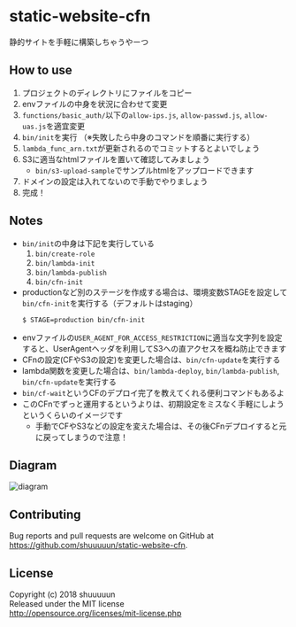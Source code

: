 # static-website-cfn

静的サイトを手軽に構築しちゃうやーつ

## How to use

1. プロジェクトのディレクトリにファイルをコピー
1. envファイルの中身を状況に合わせて変更
1. `functions/basic_auth/`以下の`allow-ips.js`, `allow-passwd.js`, `allow-uas.js`を適宜変更
1. `bin/init`を実行 （※失敗したら中身のコマンドを順番に実行する）
1. `lambda_func_arn.txt`が更新されるのでコミットするとよいでしょう
1. S3に適当なhtmlファイルを置いて確認してみましょう
    * `bin/s3-upload-sample`でサンプルhtmlをアップロードできます
1. ドメインの設定は入れてないので手動でやりましょう
1. 完成！

## Notes

* `bin/init`の中身は下記を実行している
    1. `bin/create-role`
    1. `bin/lambda-init`
    1. `bin/lambda-publish`
    1. `bin/cfn-init`
* productionなど別のステージを作成する場合は、環境変数STAGEを設定して`bin/cfn-init`を実行する（デフォルトはstaging）
    ```
    $ STAGE=production bin/cfn-init
    ```
* envファイルの`USER_AGENT_FOR_ACCESS_RESTRICTION`に適当な文字列を設定すると、UserAgentヘッダを利用してS3への直アクセスを概ね防止できます
* CFnの設定(CFやS3の設定)を変更した場合は、`bin/cfn-update`を実行する
* lambda関数を変更した場合は、`bin/lambda-deploy`, `bin/lambda-publish`, `bin/cfn-update`を実行する
* `bin/cf-wait`というCFのデプロイ完了を教えてくれる便利コマンドもあるよ
* このCFnでずっと運用するというよりは、初期設定をミスなく手軽にしようというくらいのイメージです
    * 手動でCFやS3などの設定を変えた場合は、その後CFnデプロイすると元に戻ってしまうので注意！

## Diagram

![diagram](https://user-images.githubusercontent.com/7542105/34598264-f970ac20-f22e-11e7-8c8c-8454fc3a4ac6.png)

## Contributing

Bug reports and pull requests are welcome on GitHub at https://github.com/shuuuuun/static-website-cfn.

## License

Copyright (c) 2018 shuuuuun  
Released under the MIT license  
http://opensource.org/licenses/mit-license.php

